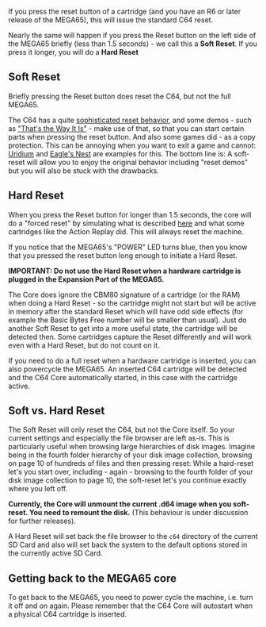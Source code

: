 If you press the reset button of a cartridge (and you have an R6 or later release of the MEGA65), this will issue the standard C64 reset.

Nearly the same will happen if you press the Reset button on the left side of the MEGA65 briefly (less than 1.5 seconds) - we call this a **Soft Reset**. If you press it longer, you will do a **Hard Reset**

## Soft Reset
Briefly pressing the Reset button does reset the C64, but not the full MEGA65.

The C64 has a quite [sophisticated reset behavior](http://tech.guitarsite.de/cbm80.html), and some demos - such as ["That's the Way It Is"](https://csdb.dk/release/?id=11775&show=hidden) - make use of that, so that you can start certain parts when pressing the reset button. And also some games did - as a copy protection. This can be annoying when you want to exit a game and cannot:
  [Uridium](https://csdb.dk/search/?seinsel=all&search=uridium&Go.x=0&Go.y=0) and [Eagle's Nest](https://csdb.dk/search/?seinsel=all&search=eagles+nest&Go.x=0&Go.y=0) are examples for this. The bottom line is: A soft-reset will allow you to enjoy the original behavior including "reset demos" but you will also be stuck with the drawbacks.
	
## Hard Reset	

When you press the Reset button for longer than 1.5 seconds, the core will do a "forced reset" by simulating what is described [here](https://www.c64-wiki.com/wiki/Reset_Button) and what some cartridges like the Action Replay did. This will always reset the machine.

If you notice that the MEGA65's "POWER" LED turns blue, then you know that you pressed the reset button long enough to initiate a Hard Reset.

**IMPORTANT: Do not use the Hard Reset when a hardware cartridge is plugged in the Expansion Port of the MEGA65.**

The Core does ignore the CBM80 signature of a cartridge (or the RAM) when doing a Hard Reset - so the cartridge might not start but will be active in memory after the standard Reset which will have odd side effects (for example the Basic Bytes Free number will be smaller than usual). Just do another Soft Reset to get into a more useful state, the cartridge will be detected then. Some cartridges capture the Reset differently and will work even with a Hard Reset, but do not count on it.

If you need to do a full reset when a hardware cartridge is inserted, you can also powercycle the MEGA65. An inserted C64 cartridge will be detected and the C64 Core automatically started, in this case with the cartridge active.

## Soft vs. Hard Reset

The Soft Reset will only reset the C64, but not the Core itself. So your current settings and especially the file browser are left as-is. This is particularly useful when browsing large hierarchies of disk images. Imagine being in the fourth folder hierarchy of your disk image collection, browsing on page 10 of hundreds of files and then pressing reset: While a hard-reset let's you start over, including - again - browsing to the fourth folder of your disk image collection to page 10, the soft-reset let's you continue exactly where you left off.

**Currently, the Core will unmount the current .d64 image when you soft-reset. You need to remount the disk.** (This behaviour is under discussion for further releases).

A Hard Reset will set back the file browser to the ``c64`` directory of the current SD Card and also will set back the system to the default options stored in the currently active SD Card.

## Getting back to the MEGA65 core

To get back to the MEGA65, you need to power cycle the machine, i.e. turn it off and on again. Please remember that the C64 Core will autostart when a physical C64 cartridge is inserted.